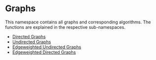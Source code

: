 # Graphs

This namespace contains all graphs and corresponding algorithms. The functions are explained in the respective sub-namespaces.

* [Directed Graphs](https://github.com/PizzaServices/Algorithms/tree/master/Algorithms/Algorithms/Graphs/Directed)
* [Undirected Graphs](https://github.com/PizzaServices/Algorithms/tree/master/Algorithms/Algorithms/Graphs/Undirected)
* [Edgeweighted Undirected Graphs](https://github.com/PizzaServices/Algorithms/tree/master/Algorithms/Algorithms/Graphs/EdgeWeighted)
* [Edgeweighted Directed Graphs](https://github.com/PizzaServices/Algorithms/tree/master/Algorithms/Algorithms/Graphs/EdgeWeightedDirected)